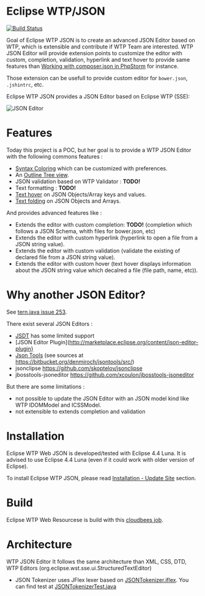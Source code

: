 # Eclipse WTP/JSON

[![Build Status](https://secure.travis-ci.org/angelozerr/eclipse-wtp-json.png)](http://travis-ci.org/angelozerr/eclipse-wtp-json)

Goal of Eclipse WTP JSON is to create an advanced JSON Editor based on WTP, which is extensible and contribute if WTP Team are interested. WTP JSON Editor will provide extension points to customize the editor with custom, completion, validation, hyperlink and text hover to provide same features than [Working with composer.json in PhpStorm](http://blog.jetbrains.com/phpstorm/2015/01/working-with-composer-json-in-phpstorm/) for instance.

Those extension can be usefull to provide custom editor for `bower.json`, `.jshintrc`, etc.

Eclipse WTP JSON provides a JSON Editor based on Eclipse WTP (SSE):

![JSON Editor](https://github.com/angelozerr/eclipse-wtp-json/wiki/images/JSONEditorOverview.png)  

# Features

Today this project is a POC, but her goal is to provide a WTP JSON Editor with the following commons features :

- [Syntax Coloring](https://github.com/angelozerr/eclipse-wtp-json/wiki/SyntaxColoring) which can be customized with preferences.
- An [Outline Tree view](https://github.com/angelozerr/eclipse-wtp-json/wiki/Outline).
- JSON validation based on WTP Validator : **TODO!**
- Text formatting : **TODO!**
- [Text hover](https://github.com/angelozerr/eclipse-wtp-json/wiki/TextHover) on JSON Objects/Array keys and values.
- [Text folding](https://github.com/angelozerr/eclipse-wtp-json/wiki/TextFolding) on JSON Objects and Arrays.

And provides advanced features like : 
 
 - Extends the editor with custom completion: **TODO!** (completion which follows a JSON Schema, whith files for bower.json, etc)
 - Extends the editor with custom hyperlink (hyperlink to open a file from a JSON string value).
 - Extends the editor with custom validation (validate the existing of declared file from a JSON string value).
 - Extends the editor with custom hover (text hover displays information about the JSON string value which decalred a file (file path, name, etc)).

# Why another JSON Editor?

See [tern.java issue 253](https://github.com/angelozerr/tern.java/issues/253).

There exist several JSON Editors :

 - [JSDT](http://www.eclipse.org/webtools/jsdt/) has some limited support
 - [JSON Editor Plugin](http://marketplace.eclipse.org/content/json-editor-plugin}
 - [Json Tools](http://marketplace.eclipse.org/content/json-tools) (see sources at https://bitbucket.org/denmiroch/jsontools/src/)
 - jsonclipse https://github.com/skoptelov/jsonclipse
 - jbosstools-jsoneditor https://github.com/xcoulon/jbosstools-jsoneditor

But there are some limitations : 

 - not possible to update the JSON Editor with an JSON model kind like WTP IDOMModel and ICSSModel.
 - not extensible to extends completion and validation

# Installation

Eclipse WTP Web JSON is developed/tested with Eclipse 4.4 Luna. It is advised to use Eclipse 4.4 Luna (even if it could work with older version of Eclipse).

To install Eclipse WTP JSON, please read [Installation - Update Site](https://github.com/angelozerr/eclipse-wtp-json/wiki/InstallationUpdateSite) section.
 
# Build

Eclipse WTP Web Resourcese is build with this [cloudbees job](https://opensagres.ci.cloudbees.com/job/eclipse-wtp-json/).

# Architecture 

WTP JSON Editor It follows the same architecture than XML, CSS, DTD, WTP Editors (org.eclipse.wst.sse.ui.StructuredTextEditor) 

 * JSON Tokenizer uses JFlex lexer based on [JSONTokenizer.jflex](https://github.com/angelozerr/eclipse-wtp-json/blob/master/core/org.eclipse.wst.json.core/Resource/parserTools/highlighting/JSONTokenizer.jflex). You can find test at [JSONTokenizerTest.java]( https://github.com/angelozerr/eclipse-wtp-json/blob/master/core/org.eclipse.wst.json.core.tests/src/org/eclipse/wst/json/core/internal/parser/JSONTokenizerTest.java)
 
 
